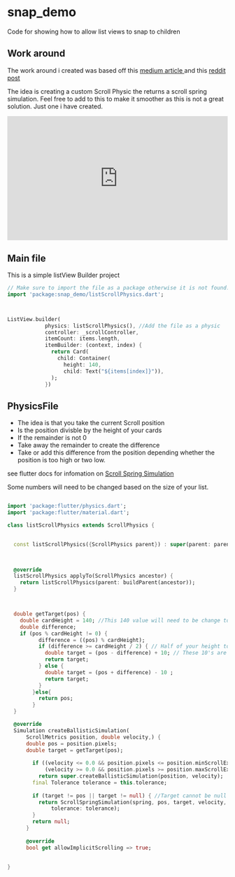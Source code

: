 # snap_demo

Code for showing how to allow list views to snap to children

## Work around

The work around i created was based off this <a href="https://medium.com/@tonyowen/flutter-formula-one-paging-animation-b65dfc5fc6ba" target="_Blank">medium article </a> and this <a href="https://www.reddit.com/r/FlutterDev/comments/d9zzul/custom_scrollphysics/"> reddit post </a>

The idea is creating a custom Scroll Physic the returns a scroll spring simulation.
Feel free to add to this to make it smoother as this is not a great solution. Just one i have created.

<div style="width:100%;height:0px;position:relative;padding-bottom:56.250%;"><iframe src="https://streamable.com/e/las0fm" frameborder="0" width="100%" height="100%" allowfullscreen style="width:100%;height:100%;position:absolute;left:0px;top:0px;overflow:hidden;"></iframe></div>

## Main file

This is a simple listView Builder project

```Dart
// Make sure to import the file as a package otherwise it is not found.  
import 'package:snap_demo/listScrollPhysics.dart';



ListView.builder(
            physics: listScrollPhysics(), //Add the file as a physic
            controller: _scrollController,
            itemCount: items.length,
            itemBuilder: (context, index) {
              return Card(
                child: Container(
                  height: 140,
                  child: Text("${items[index]}")),
              );
            }) 

```

## PhysicsFile

- The idea is that you take the current Scroll position
- Is the position divisble by the height of your cards
- If the remainder is not 0
- Take away the remainder to create the difference
- Take or add this difference from the position depending whether the position is too high or two low. 

see flutter docs for infomation on <a href="https://api.flutter.dev/flutter/physics/ScrollSpringSimulation-class.html" target="_Blank"> Scroll Spring Simulation </a>



Some numbers will need to be changed based on the size of your list.

```Dart

import 'package:flutter/physics.dart';
import 'package:flutter/material.dart';

class listScrollPhysics extends ScrollPhysics {

  
  const listScrollPhysics({ScrollPhysics parent}) : super(parent: parent);
  


  @override
  listScrollPhysics applyTo(ScrollPhysics ancestor) {
    return listScrollPhysics(parent: buildParent(ancestor));
  }



  double getTarget(pos) {
    double cardHeight = 140; //This 140 value will need to be change to suit your height
    double difference;
    if (pos % cardHeight != 0) { 
          difference = ((pos) % cardHeight);
          if (difference >= cardHeight / 2) { // Half of your height to determine if its below or higher
            double target = (pos - difference) + 10; // These 10's are the extra spacing needed to get to the top of each card.
            return target;
          } else {
            double target = (pos + difference) - 10 ;
            return target;
          }
        }else{
          return pos;
        }
  }

  @override
  Simulation createBallisticSimulation(
      ScrollMetrics position, double velocity,) {
      double pos = position.pixels;
      double target = getTarget(pos);
   
        if ((velocity <= 0.0 && position.pixels <= position.minScrollExtent) ||
            (velocity >= 0.0 && position.pixels >= position.maxScrollExtent))
          return super.createBallisticSimulation(position, velocity);
        final Tolerance tolerance = this.tolerance;
    
        if (target != pos || target != null) { //Target cannot be null there for is set back to pos
          return ScrollSpringSimulation(spring, pos, target, velocity,
              tolerance: tolerance);
        }
        return null; 
      }
    
      @override
      bool get allowImplicitScrolling => true;
    
      
}


```




